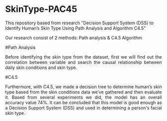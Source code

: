 # SkinType-PAC45
This repository based from research "Decision Support System (DSS) to Identify Human’s Skin Type Using Path Analysis and Algorithm C4.5"

Our research consist of 2 methods: Path analysis & C4.5 Algorithm

#Path Analysis

<p align="justify"> Before identifying the skin type from the dataset, first we will find out the correlation between variable and search the causal relationship between daily skin conditions and skin type.
</p>

#C4.5

<p align="justify">Furthermore, with C4.5, we made a decision tree to determine human’s skin type based from the skin conditions data we’ve gathered and then evaluate it. Based from several experiments we did, the model has an overall accuracy value 74%. It can be concluded that this model is good enough as a Decision Support System (DSS) and used in determining a person's facial skin type. 
</p>
